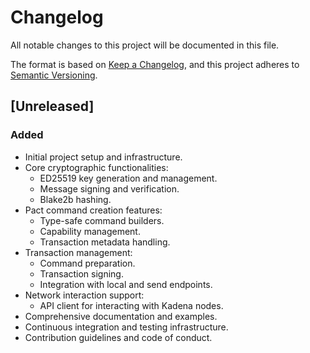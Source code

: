 # Changelog

All notable changes to this project will be documented in this file.

The format is based on [Keep a Changelog](https://keepachangelog.com/en/1.0.0/), and this project adheres to [Semantic Versioning](https://semver.org/spec/v2.0.0.html).

## [Unreleased]

### Added

- Initial project setup and infrastructure.
- Core cryptographic functionalities:
  - ED25519 key generation and management.
  - Message signing and verification.
  - Blake2b hashing.
- Pact command creation features:
  - Type-safe command builders.
  - Capability management.
  - Transaction metadata handling.
- Transaction management:
  - Command preparation.
  - Transaction signing.
  - Integration with local and send endpoints.
- Network interaction support:
  - API client for interacting with Kadena nodes.
- Comprehensive documentation and examples.
- Continuous integration and testing infrastructure.
- Contribution guidelines and code of conduct.
